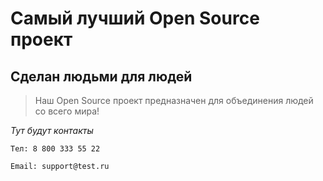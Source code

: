 # Самый лучший Open Source проект

## Сделан людьми для людей

> Наш Open Source проект предназначен для объединения людей со всего мира!

_Тут будут контакты_
```
Тел: 8 800 333 55 22
```
```
Email: support@test.ru
```
